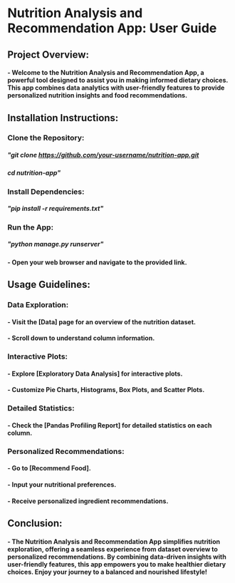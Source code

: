 # Nutrition Analysis and Recommendation App: User Guide

## Project Overview:
#### - Welcome to the Nutrition Analysis and Recommendation App, a powerful tool designed to assist you in making informed dietary choices. This app combines data analytics with user-friendly features to provide personalized nutrition insights and food recommendations.

## Installation Instructions:

### Clone the Repository:
##### "git clone https://github.com/your-username/nutrition-app.git
##### cd nutrition-app"

### Install Dependencies:
##### "pip install -r requirements.txt"

### Run the App:
##### "python manage.py runserver"
#### - Open your web browser and navigate to the provided link.

## Usage Guidelines:

### Data Exploration:
#### - Visit the [Data] page for an overview of the nutrition dataset.
#### - Scroll down to understand column information.

### Interactive Plots:
#### - Explore [Exploratory Data Analysis] for interactive plots.
#### - Customize Pie Charts, Histograms, Box Plots, and Scatter Plots.

### Detailed Statistics:
#### - Check the [Pandas Profiling Report] for detailed statistics on each column.

### Personalized Recommendations:
#### - Go to [Recommend Food].
#### - Input your nutritional preferences.
#### - Receive personalized ingredient recommendations.

## Conclusion:
#### - The Nutrition Analysis and Recommendation App simplifies nutrition exploration, offering a seamless experience from dataset overview to personalized recommendations. By combining data-driven insights with user-friendly features, this app empowers you to make healthier dietary choices. Enjoy your journey to a balanced and nourished lifestyle!
